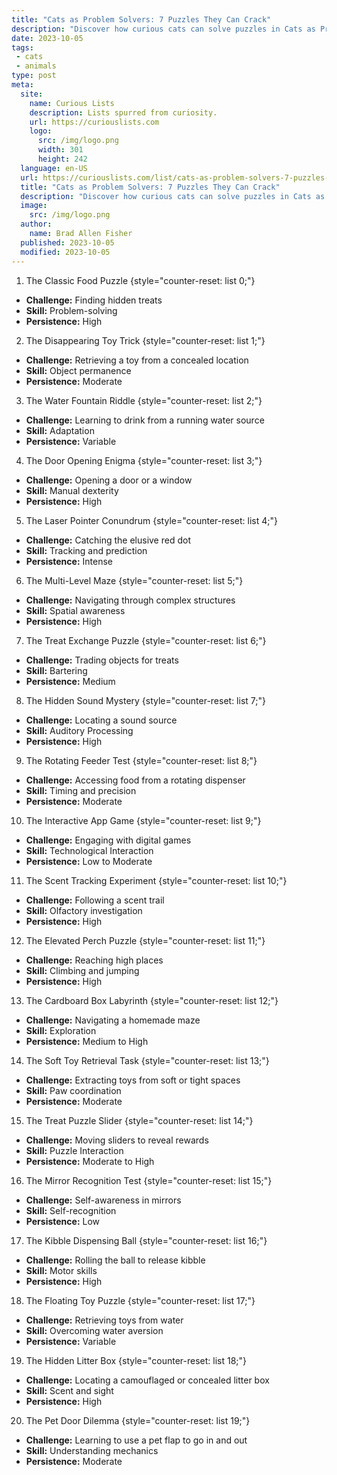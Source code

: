 ```yaml
---
title: "Cats as Problem Solvers: 7 Puzzles They Can Crack"
description: "Discover how curious cats can solve puzzles in Cats as Problem Solvers 7 mind-bending challenges that will amaze and entertain feline enthusiasts."
date: 2023-10-05
tags:
 - cats
 - animals
type: post
meta:
  site:
    name: Curious Lists
    description: Lists spurred from curiosity.
    url: https://curiouslists.com
    logo:
      src: /img/logo.png
      width: 301
      height: 242
  language: en-US
  url: https://curiouslists.com/list/cats-as-problem-solvers-7-puzzles-they-can-crack
  title: "Cats as Problem Solvers: 7 Puzzles They Can Crack"
  description: "Discover how curious cats can solve puzzles in Cats as Problem Solvers 7 mind-bending challenges that will amaze and entertain feline enthusiasts."
  image:
    src: /img/logo.png
  author:
    name: Brad Allen Fisher
  published: 2023-10-05
  modified: 2023-10-05
---
```



1. The Classic Food Puzzle {style="counter-reset: list 0;"}
  - **Challenge:** Finding hidden treats
  - **Skill:** Problem-solving
  - **Persistence:** High

2. The Disappearing Toy Trick {style="counter-reset: list 1;"}
  - **Challenge:** Retrieving a toy from a concealed location
  - **Skill:** Object permanence
  - **Persistence:** Moderate

3. The Water Fountain Riddle {style="counter-reset: list 2;"}
  - **Challenge:** Learning to drink from a running water source
  - **Skill:** Adaptation
  - **Persistence:** Variable

4. The Door Opening Enigma {style="counter-reset: list 3;"}
  - **Challenge:** Opening a door or a window
  - **Skill:** Manual dexterity
  - **Persistence:** High

5. The Laser Pointer Conundrum {style="counter-reset: list 4;"}
  - **Challenge:** Catching the elusive red dot
  - **Skill:** Tracking and prediction
  - **Persistence:** Intense

6. The Multi-Level Maze {style="counter-reset: list 5;"}
  - **Challenge:** Navigating through complex structures
  - **Skill:** Spatial awareness
  - **Persistence:** High

7. The Treat Exchange Puzzle {style="counter-reset: list 6;"}
  - **Challenge:** Trading objects for treats
  - **Skill:** Bartering
  - **Persistence:** Medium

8. The Hidden Sound Mystery {style="counter-reset: list 7;"}
  - **Challenge:** Locating a sound source
  - **Skill:** Auditory Processing
  - **Persistence:** High

9. The Rotating Feeder Test {style="counter-reset: list 8;"}
  - **Challenge:** Accessing food from a rotating dispenser
  - **Skill:** Timing and precision
  - **Persistence:** Moderate

10. The Interactive App Game {style="counter-reset: list 9;"}
  - **Challenge:** Engaging with digital games
  - **Skill:** Technological Interaction
  - **Persistence:** Low to Moderate

11. The Scent Tracking Experiment {style="counter-reset: list 10;"}
  - **Challenge:** Following a scent trail
  - **Skill:** Olfactory investigation
  - **Persistence:** High

12. The Elevated Perch Puzzle {style="counter-reset: list 11;"}
  - **Challenge:** Reaching high places
  - **Skill:** Climbing and jumping
  - **Persistence:** High

13. The Cardboard Box Labyrinth {style="counter-reset: list 12;"}
  - **Challenge:** Navigating a homemade maze
  - **Skill:** Exploration
  - **Persistence:** Medium to High

14. The Soft Toy Retrieval Task {style="counter-reset: list 13;"}
  - **Challenge:** Extracting toys from soft or tight spaces
  - **Skill:** Paw coordination
  - **Persistence:** Moderate

15. The Treat Puzzle Slider {style="counter-reset: list 14;"}
  - **Challenge:** Moving sliders to reveal rewards
  - **Skill:** Puzzle Interaction
  - **Persistence:** Moderate to High

16. The Mirror Recognition Test {style="counter-reset: list 15;"}
  - **Challenge:** Self-awareness in mirrors
  - **Skill:** Self-recognition
  - **Persistence:** Low

17. The Kibble Dispensing Ball {style="counter-reset: list 16;"}
  - **Challenge:** Rolling the ball to release kibble
  - **Skill:** Motor skills
  - **Persistence:** High

18. The Floating Toy Puzzle {style="counter-reset: list 17;"}
  - **Challenge:** Retrieving toys from water
  - **Skill:** Overcoming water aversion
  - **Persistence:** Variable

19. The Hidden Litter Box {style="counter-reset: list 18;"}
  - **Challenge:** Locating a camouflaged or concealed litter box
  - **Skill:** Scent and sight
  - **Persistence:** High

20. The Pet Door Dilemma {style="counter-reset: list 19;"}
  - **Challenge:** Learning to use a pet flap to go in and out
  - **Skill:** Understanding mechanics
  - **Persistence:** Moderate